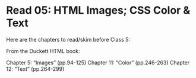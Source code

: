 # Read 05: HTML Images; CSS Color & Text

Here are the chapters to read/skim before Class 5:

From the Duckett HTML book:

Chapter 5: “Images” (pp.94-125)
Chapter 11: “Color” (pp.246-263)
Chapter 12: “Text” (pp.264-299)